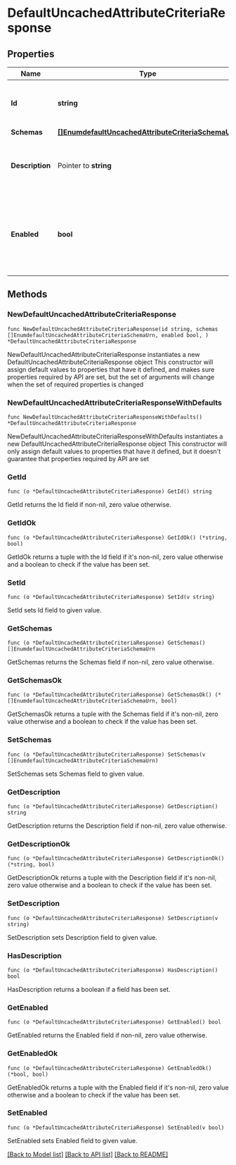 # DefaultUncachedAttributeCriteriaResponse

## Properties

Name | Type | Description | Notes
------------ | ------------- | ------------- | -------------
**Id** | **string** | Name of the Uncached Attribute Criteria | 
**Schemas** | [**[]EnumdefaultUncachedAttributeCriteriaSchemaUrn**](EnumdefaultUncachedAttributeCriteriaSchemaUrn.md) |  | 
**Description** | Pointer to **string** | A description for this Uncached Attribute Criteria | [optional] 
**Enabled** | **bool** | Indicates whether this Uncached Attribute Criteria is enabled for use in the server. | 

## Methods

### NewDefaultUncachedAttributeCriteriaResponse

`func NewDefaultUncachedAttributeCriteriaResponse(id string, schemas []EnumdefaultUncachedAttributeCriteriaSchemaUrn, enabled bool, ) *DefaultUncachedAttributeCriteriaResponse`

NewDefaultUncachedAttributeCriteriaResponse instantiates a new DefaultUncachedAttributeCriteriaResponse object
This constructor will assign default values to properties that have it defined,
and makes sure properties required by API are set, but the set of arguments
will change when the set of required properties is changed

### NewDefaultUncachedAttributeCriteriaResponseWithDefaults

`func NewDefaultUncachedAttributeCriteriaResponseWithDefaults() *DefaultUncachedAttributeCriteriaResponse`

NewDefaultUncachedAttributeCriteriaResponseWithDefaults instantiates a new DefaultUncachedAttributeCriteriaResponse object
This constructor will only assign default values to properties that have it defined,
but it doesn't guarantee that properties required by API are set

### GetId

`func (o *DefaultUncachedAttributeCriteriaResponse) GetId() string`

GetId returns the Id field if non-nil, zero value otherwise.

### GetIdOk

`func (o *DefaultUncachedAttributeCriteriaResponse) GetIdOk() (*string, bool)`

GetIdOk returns a tuple with the Id field if it's non-nil, zero value otherwise
and a boolean to check if the value has been set.

### SetId

`func (o *DefaultUncachedAttributeCriteriaResponse) SetId(v string)`

SetId sets Id field to given value.


### GetSchemas

`func (o *DefaultUncachedAttributeCriteriaResponse) GetSchemas() []EnumdefaultUncachedAttributeCriteriaSchemaUrn`

GetSchemas returns the Schemas field if non-nil, zero value otherwise.

### GetSchemasOk

`func (o *DefaultUncachedAttributeCriteriaResponse) GetSchemasOk() (*[]EnumdefaultUncachedAttributeCriteriaSchemaUrn, bool)`

GetSchemasOk returns a tuple with the Schemas field if it's non-nil, zero value otherwise
and a boolean to check if the value has been set.

### SetSchemas

`func (o *DefaultUncachedAttributeCriteriaResponse) SetSchemas(v []EnumdefaultUncachedAttributeCriteriaSchemaUrn)`

SetSchemas sets Schemas field to given value.


### GetDescription

`func (o *DefaultUncachedAttributeCriteriaResponse) GetDescription() string`

GetDescription returns the Description field if non-nil, zero value otherwise.

### GetDescriptionOk

`func (o *DefaultUncachedAttributeCriteriaResponse) GetDescriptionOk() (*string, bool)`

GetDescriptionOk returns a tuple with the Description field if it's non-nil, zero value otherwise
and a boolean to check if the value has been set.

### SetDescription

`func (o *DefaultUncachedAttributeCriteriaResponse) SetDescription(v string)`

SetDescription sets Description field to given value.

### HasDescription

`func (o *DefaultUncachedAttributeCriteriaResponse) HasDescription() bool`

HasDescription returns a boolean if a field has been set.

### GetEnabled

`func (o *DefaultUncachedAttributeCriteriaResponse) GetEnabled() bool`

GetEnabled returns the Enabled field if non-nil, zero value otherwise.

### GetEnabledOk

`func (o *DefaultUncachedAttributeCriteriaResponse) GetEnabledOk() (*bool, bool)`

GetEnabledOk returns a tuple with the Enabled field if it's non-nil, zero value otherwise
and a boolean to check if the value has been set.

### SetEnabled

`func (o *DefaultUncachedAttributeCriteriaResponse) SetEnabled(v bool)`

SetEnabled sets Enabled field to given value.



[[Back to Model list]](../README.md#documentation-for-models) [[Back to API list]](../README.md#documentation-for-api-endpoints) [[Back to README]](../README.md)


